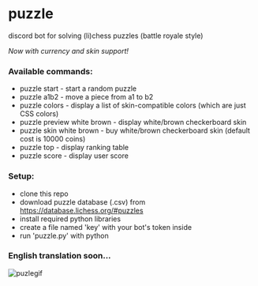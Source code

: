# puzzle
discord bot for solving (li)chess puzzles (battle royale style)

*Now with currency and skin support!*

### Available commands:
- puzzle start - start a random puzzle
- puzzle a1b2 - move a piece from a1 to b2
- puzzle colors - display a list of skin-compatible colors (which are just CSS colors)
- puzzle preview white brown - display white/brown checkerboard skin
- puzzle skin white brown - buy white/brown checkerboard skin (default cost is 10000 coins)
- puzzle top - display ranking table
- puzzle score - display user score

### Setup:
- clone this repo
- download puzzle database (.csv) from https://database.lichess.org/#puzzles
- install required python libraries
- create a file named 'key' with your bot's token inside
- run 'puzzle.py' with python

### English translation soon...
![puzlegif](https://user-images.githubusercontent.com/82051234/121247104-24a54480-c8a2-11eb-99ac-e808b121e987.gif)
